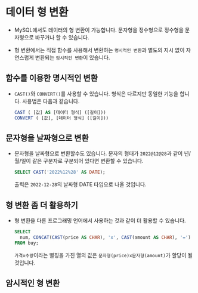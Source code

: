 # 데이터 형 변환

- MySQL에서도 데이터의 형 변환이 가능합니다. 문자형을 정수형으로 정수형을 문자형으로 바꾸거나 할 수 있습니다.

- 형 변환에서는 직접 함수를 사용해서 변환하는 `명시적인 변환`과 별도의 지시 없이 자연스럽게 변환되는 `암시적인 변환`이 있습니다.

## 함수를 이용한 명시적인 변환

- `CAST()`와 `CONVERT()`를 사용할 수 있습니다. 형식은 다르지만 동일한 기능을 합니다. 사용법은 다음과 같습니다.
  ```SQL
  CAST ( [값] AS [데이터 형식] ([길이]))
  CONVERT ( [값], [데이터 형식] ([길이]))
  ```

## 문자형을 날짜형으로 변환

- 문자형을 날짜형으로 변환할수도 있습니다. 문자의 형태가 `2022@12@28`과 같이 년/월/일이 같은 구분자로 구분되어 있다면 변환할 수 있습니다.
  ```SQL
  SELECT CAST('2022%12%28' AS DATE);
  ```
  출력은 `2022-12-28`의 날짜형 DATE 타입으로 나올 것입니다.

## 형 변환 좀 더 활용하기

- 형 변환을 다른 프로그래밍 언어에서 사용하는 것과 같이 더 활용할 수 있습니다.
  ```SQL
  SELECT
    num, CONCAT(CAST(price AS CHAR), 'x', CAST(amount AS CHAR), '=') '가격x수량', price*amount '구매액'
  FROM buy;
  ```
  `가격x수량`이라는 별칭을 가진 열의 값은 `문자형(price)x문자형(amount)`가 할당이 될 것입니다.

## 암시적인 형 변환
